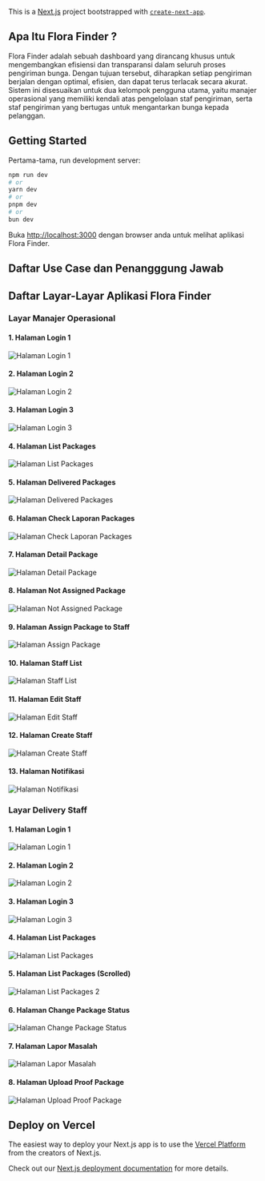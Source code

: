 This is a [Next.js](https://nextjs.org/) project bootstrapped with [`create-next-app`](https://github.com/vercel/next.js/tree/canary/packages/create-next-app).
## Apa Itu Flora Finder ?
Flora Finder adalah sebuah dashboard yang dirancang khusus untuk mengembangkan efisiensi dan transparansi dalam seluruh proses pengiriman bunga. Dengan tujuan tersebut, diharapkan setiap pengiriman berjalan dengan optimal, efisien, dan dapat terus terlacak secara akurat. Sistem ini disesuaikan untuk dua kelompok pengguna utama, yaitu manajer operasional yang memiliki kendali atas pengelolaan staf pengiriman, serta staf pengiriman yang bertugas untuk mengantarkan bunga kepada pelanggan. 

## Getting Started

Pertama-tama, run development server:

```bash
npm run dev
# or
yarn dev
# or
pnpm dev
# or
bun dev
```

Buka [http://localhost:3000](http://localhost:3000) dengan browser anda untuk melihat aplikasi Flora Finder.

## Daftar Use Case dan Penangggung Jawab


## Daftar Layar-Layar Aplikasi Flora Finder
### Layar Manajer Operasional
#### 1. Halaman Login 1
![Halaman Login 1](snippet-pages/1-manops-login)
#### 2. Halaman Login 2
![Halaman Login 2](snippet-pages/2-manops-login2)
#### 3. Halaman Login 3
![Halaman Login 3](snippet-pages/3-manops-login3)
#### 4. Halaman List Packages
![Halaman List Packages](snippet-pages/4-manops-list_packages)
#### 5. Halaman Delivered Packages
![Halaman Delivered Packages](snippet-pages/5-manops-delivered_packages_only)
#### 6. Halaman Check Laporan Packages
![Halaman Check Laporan Packages](snippet-pages/6-manops-check_laporan)
#### 7. Halaman Detail Package
![Halaman Detail Package](snippet-pages/7-manops-package_detail)
#### 8. Halaman Not Assigned Package
![Halaman Not Assigned Package](snippet-pages/8-manops-unassigned_packages)
#### 9. Halaman Assign Package to Staff
![Halaman Assign Package](snippet-pages/1-manops-login)
#### 10. Halaman Staff List
![Halaman Staff List](snippet-pages/10-manops-staff_list)
#### 11. Halaman Edit Staff
![Halaman Edit Staff](snippet-pages/12-manops-edit_staff)
#### 12. Halaman Create Staff
![Halaman Create Staff](snippet-pages/13-manops-create_staff)
#### 13. Halaman Notifikasi
![Halaman Notifikasi](snippet-pages/14-manops-notif)

### Layar Delivery Staff
#### 1. Halaman Login 1
![Halaman Login 1](snippet-pages/15-staff-login)
#### 2. Halaman Login 2
![Halaman Login 2](snippet-pages/16-staff-login2)
#### 3. Halaman Login 3
![Halaman Login 3](snippet-pages/17-staff-login3)
#### 4. Halaman List Packages
![Halaman List Packages](snippet-pages/18-staff-packageList1)
#### 5. Halaman List Packages (Scrolled)
![Halaman List Packages 2](snippet-pages/19-staff-packageList2)
#### 6. Halaman Change Package Status
![Halaman Change Package Status](snippet-pages/20-staff-change_status)
#### 7. Halaman Lapor Masalah
![Halaman Lapor Masalah](snippet-pages/21-staff-lapor_masalah)
#### 8. Halaman Upload Proof Package
![Halaman Upload Proof Package](snippet-pages/22-staff-upload_proof)


## Deploy on Vercel

The easiest way to deploy your Next.js app is to use the [Vercel Platform](https://vercel.com/new?utm_medium=default-template&filter=next.js&utm_source=create-next-app&utm_campaign=create-next-app-readme) from the creators of Next.js.

Check out our [Next.js deployment documentation](https://nextjs.org/docs/deployment) for more details.

